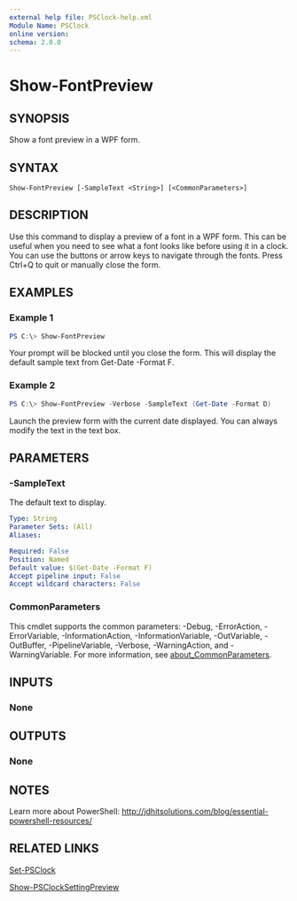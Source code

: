 ```yaml
---
external help file: PSClock-help.xml
Module Name: PSClock
online version:
schema: 2.0.0
---
```


# Show-FontPreview

## SYNOPSIS

Show a font preview in a WPF form.

## SYNTAX

```
Show-FontPreview [-SampleText <String>] [<CommonParameters>]
```

## DESCRIPTION

Use this command to display a preview of a font in a WPF form. This can be useful when you need to see what a font looks like before using it in a clock. You can use the buttons or arrow keys to navigate through the fonts. Press Ctrl+Q to quit or manually close the form.

## EXAMPLES

### Example 1

```powershell
PS C:\> Show-FontPreview
```

Your prompt will be blocked until you close the form. This will display the default sample text
from Get-Date -Format F.

### Example 2

```powershell
PS C:\> Show-FontPreview -Verbose -SampleText (Get-Date -Format D)
```

Launch the preview form with the current date displayed. You can always modify the text in the text box.

## PARAMETERS

### -SampleText
The default text to display.

```yaml
Type: String
Parameter Sets: (All)
Aliases:

Required: False
Position: Named
Default value: $(Get-Date -Format F)
Accept pipeline input: False
Accept wildcard characters: False
```

### CommonParameters

This cmdlet supports the common parameters: -Debug, -ErrorAction, -ErrorVariable, -InformationAction, -InformationVariable, -OutVariable, -OutBuffer, -PipelineVariable, -Verbose, -WarningAction, and -WarningVariable. For more information, see [about_CommonParameters](http://go.microsoft.com/fwlink/?LinkID=113216).

## INPUTS

### None

## OUTPUTS

### None

## NOTES

Learn more about PowerShell: http://jdhitsolutions.com/blog/essential-powershell-resources/

## RELATED LINKS

[Set-PSClock](Set-PSClock.md)

[Show-PSClockSettingPreview](Show-PSClockSettingPreview.md)
